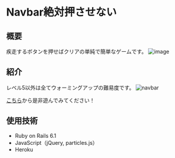 # Navbar絶対押させない

## 概要
疾走するボタンを押せばクリアの単純で簡単なゲームです。
![image](https://user-images.githubusercontent.com/88179125/162421103-c747d08d-0b12-4c61-b885-c8f93ab9ebdb.png)


## 紹介
レベル5以外は全てウォーミングアップの難易度です。
![navbar](https://user-images.githubusercontent.com/88179125/162421675-0652b4d6-395b-4f4f-887e-06c26b0b311c.gif)

[こちら](https://navbar-game.herokuapp.com/)から是非遊んでみてください！

## 使用技術
- Ruby on Rails 6.1
- JavaScript（jQuery, particles.js）
- Heroku
